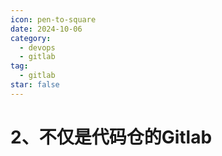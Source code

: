 ```yaml
---
icon: pen-to-square
date: 2024-10-06
category:
  - devops
  - gitlab
tag:
  - gitlab
star: false
---
```


# 2、不仅是代码仓的Gitlab